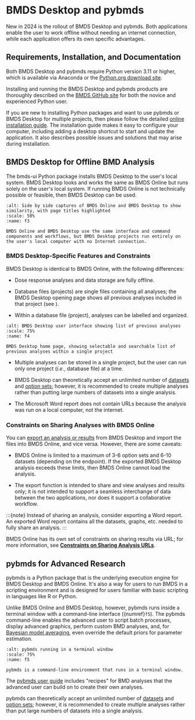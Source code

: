 # BMDS Desktop and pybmds

New in 2024 is the rollout of BMDS Desktop and pybmds. Both applications enable the user to work offline without needing an internet connection, while each application offers its own specific advantages.

## Requirements, Installation, and Documentation

Both BMDS Desktop and pybmds require Python version 3.11 or higher, which is available via Anaconda or the [Python.org download site](https://www.python.org/downloads/).

Installing and running the BMDS Desktop and pybmds products are thoroughly described on the [BMDS GitHub site](https://github.com/USEPA/BMDS) for both the novice and experienced Python user.

If you are new to installing Python packages and want to use pybmds or BMDS Desktop for multiple projects, then please follow the detailed [online installation guide](https://usepa.github.io/BMDS/). The installation guide makes it easy to configure your computer, including adding a desktop shortcut to start and update the application. It also describes possible issues and solutions that may arise during installation.

## BMDS Desktop for Offline BMD Analysis

The bmds-ui Python package installs BMDS Desktop to the user's local system. BMDS Desktop looks and works the same as BMDS Online but runs solely on the user's local system. If running BMDS Online is not technically possible or feasible, then BMDS Desktop can be used.

```{figure} _static/img/image9.png
:alt: Side by side captures of BMDS Online and BMDS Desktop to show similarity, with page titles highlighted
:scale: 50%
:name: f3

BMDS Online and BMDS Desktop use the same interface and command components and workflows, but BMDS Desktop projects run entirely on the user's local computer with no Internet connection.
```

### BMDS Desktop-Specific Features and Constraints

BMDS Desktop is identical to BMDS Online, with the following differences:

-   Dose response analyses and data storage are fully offline.

-   Database files (projects) are single files containing all analyses; the BMDS Desktop opening page shows all previous analyses included in that project (see ).

-   Within a database file (project), analyses can be labelled and organized.

```{figure} _static/img/image10.png
:alt: BMDS Desktop user interface showing list of previous analyses
:scale: 75%
:name: f4

BMDS Desktop home page, showing selectable and searchable list of previous analyses within a single project
```

-   Multiple analyses can be stored in a single project, but the user can run only one project (*i.e.*, database file) at a time.

-   BMDS Desktop can theoretically accept an unlimited number of [datasets](./bmds-online.md#specifying-datasets-by-endpoint) and [option sets](./bmds-online.md#maximum-number-of-option-sets); however, it is recommended to create multiple analyses rather than putting large numbers of datasets into a single analysis.

-   The Microsoft Word report does not contain URLs because the analysis was run on a local computer, not the internet.

### Constraints on Sharing Analyses with BMDS Online

You can [export an analysis or results](./bmds-online.md#sharing-and-downloading-analyses-and-results) from BMDS Desktop and import the files into BMDS Online, and vice versa. However, there are some caveats:

-   BMDS Online is limited to a maximum of 3-6 option sets and 6-10 datasets (depending on the endpoint). If the exported BMDS Desktop analysis exceeds these limits, then BMDS Online cannot load the analysis.

-   The export function is intended to share and view analyses and results only; it is not intended to support a seamless interchange of data between the two applications, nor does it support a collaborative workflow.

:::{note} Instead of sharing an analysis, consider exporting a Word report. An exported Word report contains all the datasets, graphs, etc. needed to fully share an analysis.
:::

BMDS Online has its own set of constraints on sharing results via URL; for more information, see [**Constraints on Sharing Analysis URLs**](./bmds-online.md#constraints-on-sharing-analysis-urls).

## pybmds for Advanced Research

pybmds is a Python package that is the underlying execution engine for BMDS Desktop and BMDS Online. It's also a way for users to run BMDS in a scripting environment and is designed for users familiar with basic scripting in languages like R or Python.

Unlike BMDS Online and BMDS Desktop, however, pybmds runs inside a terminal window with a command-line interface ({numref}`f5`). The pybmds command-line enables the advanced user to script batch processes, display advanced graphics, perform custom BMD analyses, and, for [Bayesian model averaging](./bayesian-dichotomous.md#bayesian-dichotomous-analysis-including-model-averaging), even override the default priors for parameter estimation.

```{figure} _static/img/image11.png
:alt: pybmds running in a terminal window
:scale: 75%
:name: f5

pybmds is a command-line environment that runs in a terminal window.
```

The [pybmds user guide](https://usepa.github.io/BMDS/) includes "recipes" for BMD analyses that the advanced user can build on to create their own analyses.

pybmds can theoretically accept an unlimited number of [datasets](./bmds-online.md#specifying-datasets-by-endpoint) and [option sets](./bmds-online.md#maximum-number-of-option-sets); however, it is recommended to create multiple analyses rather than put large numbers of datasets into a single analysis.

